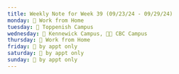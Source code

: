 ```yaml
---
title: Weekly Note for Week 39 (09/23/24 - 09/29/24)
monday: 🏡 Work from Home
tuesday: 🏫 Toppenish Campus
wednesday: 🏫 Kennewick Campus, 🌃🏫 CBC Campus
thursday: 🏡 Work from Home
friday: 🫥 by appt only
saturday: 🫥 by appt only
sunday: 🫥 by appt only
---
```

